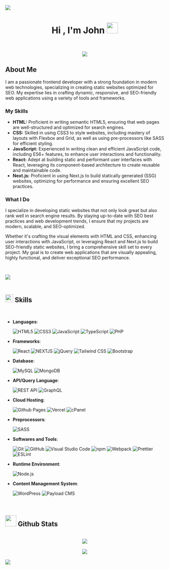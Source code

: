 ![](https://komarev.com/ghpvc/?username=johnlomat)

<h1 align="center"><b>Hi , I'm John </b><img src="https://media.giphy.com/media/hvRJCLFzcasrR4ia7z/giphy.gif" width="35"></h1>
<!--  -->
<br>

<p align="center">
  <a href="https://github.com/DenverCoder1/readme-typing-svg"><img src="https://readme-typing-svg.herokuapp.com?font=Time+New+Roman&color=cyan&size=35&center=true&vCenter=true&width=600&height=100&lines=Web+Developer;WordPress+Developer;Frontend+Developer;Constant+Learning;"></a>
</p>

## About Me

I am a passionate frontend developer with a strong foundation in modern web technologies, specializing in creating static websites optimized for SEO. My expertise lies in crafting dynamic, responsive, and SEO-friendly web applications using a variety of tools and frameworks.

### My Skills

- **HTML:** Proficient in writing semantic HTML5, ensuring that web pages are well-structured and optimized for search engines.
- **CSS:** Skilled in using CSS3 to style websites, including mastery of layouts with Flexbox and Grid, as well as using pre-processors like SASS for efficient styling.
- **JavaScript:** Experienced in writing clean and efficient JavaScript code, including ES6+ features, to enhance user interactions and functionality.
- **React:** Adept at building static and performant user interfaces with React, leveraging its component-based architecture to create reusable and maintainable code.
- **Next.js:** Proficient in using Next.js to build statically generated (SSG) websites, optimizing for performance and ensuring excellent SEO practices.

### What I Do

I specialize in developing static websites that not only look great but also rank well in search engine results. By staying up-to-date with SEO best practices and web development trends, I ensure that my projects are modern, scalable, and SEO-optimized.

Whether it's crafting the visual elements with HTML and CSS, enhancing user interactions with JavaScript, or leveraging React and Next.js to build SEO-friendly static websites, I bring a comprehensive skill set to every project. My goal is to create web applications that are visually appealing, highly functional, and deliver exceptional SEO performance.

<br>

<img src="https://user-images.githubusercontent.com/73097560/115834477-dbab4500-a447-11eb-908a-139a6edaec5c.gif"><br><br>

## <img src="https://media2.giphy.com/media/QssGEmpkyEOhBCb7e1/giphy.gif?cid=ecf05e47a0n3gi1bfqntqmob8g9aid1oyj2wr3ds3mg700bl&rid=giphy.gif" width ="25"><b> Skills</b>
<br>

<p align="center">

- **Languages**:
    
  ![HTML5](https://img.shields.io/badge/HTML5%20-%23E34F26.svg?style=for-the-badge&logo=html5&logoColor=white)
  ![CSS3](https://img.shields.io/badge/CSS%20-%231572B6.svg?style=for-the-badge&logo=css3&logoColor=white)
  ![JavaScript](https://img.shields.io/badge/JavaScript%20-%23F7DF1E.svg?style=for-the-badge&logo=javascript&logoColor=black)
  ![TypeScript](https://img.shields.io/badge/Typescript-3178C6?style=for-the-badge&logo=typescript&logoColor=white)
  ![PHP](https://img.shields.io/badge/PHP-7A86B8?style=for-the-badge&logo=php&logoColor=white)
    

- **Frameworks**:

  ![React](https://img.shields.io/badge/React-20232A.svg?style=for-the-badge&logo=React&logoColor=61DAFB)
  ![NEXTJS](https://img.shields.io/badge/Next.js-222222?style=for-the-badge&logo=next.js&logoColor=white)
  ![jQuery](https://img.shields.io/badge/jQuery-0769ad.svg?style=for-the-badge&logo=jquery&logoColor=white)
  ![Tailwind CSS](https://img.shields.io/badge/Tailwind_CSS-38B2AC?style=for-the-badge&logo=tailwind-css&logoColor=white)
  ![Bootstrap](https://img.shields.io/badge/Bootstrap-563D7C?style=for-the-badge&logo=bootstrap&logoColor=white)
  

- **Database**:

  ![MySQL](https://img.shields.io/badge/MySQL-4479A1?style=for-the-badge&logo=mysql&logoColor=white)
  ![MongoDB](https://img.shields.io/badge/MongoDB-47A248.svg?style=for-the-badge&logo=MongoDB&logoColor=white)


- **API/Query Language**:

  ![REST API](https://img.shields.io/badge/REST%20API-0082C9?style=for-the-badge&logo=api&logoColor=white)
  ![GraphQL](https://img.shields.io/badge/GraphQL-E10098?style=for-the-badge&logo=graphql&logoColor=white)


- **Cloud Hosting**:

  ![Github Pages](https://img.shields.io/badge/GitHub%20Pages-222222.svg?style=for-the-badge&logo=GitHub-Pages&logoColor=white)
  ![Vercel](https://img.shields.io/badge/Vercel-222222?style=for-the-badge&logo=vercel&logoColor=white)
  ![cPanel](https://img.shields.io/badge/cPanel-ff6c2c.svg?style=for-the-badge&logo=cpanel&logoColor=white)
    

- **Preprocessors**:

  ![SASS](https://img.shields.io/badge/SASS-CC6699?style=for-the-badge&logo=sass&logoColor=white)


- **Softwares and Tools**:

  ![Git](https://img.shields.io/badge/git-%23F05033.svg?style=for-the-badge&logo=git&logoColor=white)
  ![GitHub](https://img.shields.io/badge/github-%23222222.svg?style=for-the-badge&logo=github&logoColor=white)
  ![Visual Studio Code](https://img.shields.io/badge/Visual%20Studio%20Code-0078d7.svg?style=for-the-badge&logo=visual-studio-code&logoColor=white)
  ![npm](https://img.shields.io/badge/npm-CB3837?style=for-the-badge&logo=npm&logoColor=white)
  ![Webpack](https://img.shields.io/badge/Webpack-8DD6F9?style=for-the-badge&logo=webpack&logoColor=black)
  ![Prettier](https://img.shields.io/badge/Prettier-1A2C34?style=for-the-badge&logo=prettier&logoColor=F7BA3E)
  ![ESLint](https://img.shields.io/badge/ESLint-4B32C3?style=for-the-badge&logo=eslint&logoColor=white)


- **Runtime Environment**:

  ![Node.js](https://img.shields.io/badge/Node.js-339933?style=for-the-badge&logo=node.js&logoColor=white)


- **Content Management System**:
  
  ![WordPress](https://img.shields.io/badge/WordPress-21759b.svg?style=for-the-badge&logo=wordpress&logoColor=white)
  ![Payload CMS](https://img.shields.io/badge/Payload%20CMS-222222.svg?style=for-the-badge&logo=Payload-CMS&logoColor=white)
   

</p>

<br>

## <img src="https://media.giphy.com/media/iY8CRBdQXODJSCERIr/giphy.gif" width="35"><b> Github Stats </b>
<br>

<div align="center">

<picture>
  <source
    srcset="https://github-readme-stats.vercel.app/api?username=johnlomat&show_icons=true&theme=dark"
    media="(prefers-color-scheme: dark)"
  />
  <source
    srcset="https://github-readme-stats.vercel.app/api?username=johnlomat&show_icons=true"
    media="(prefers-color-scheme: light), (prefers-color-scheme: no-preference)"
  />
  <img src="https://github-readme-stats.vercel.app/api?username=johnlomat&show_icons=true" />
	
</picture>

</div>

<br>

<div align="center">

<picture>
  <source
    srcset="https://github-readme-stats.vercel.app/api/top-langs/?username=johnlomat&show_icons=true&theme=dark"
    media="(prefers-color-scheme: dark)"
  />
  <source
    srcset="https://github-readme-stats.vercel.app/api/top-langs/?username=johnlomat&show_icons=true"
    media="(prefers-color-scheme: light), (prefers-color-scheme: no-preference)"
  />
  <img src="https://github-readme-stats.vercel.app/api/top-langs/?username=johnlomat&show_icons=true" />
	
</picture>

</div>
	
</ul>
</div>

<br>
<img src="https://user-images.githubusercontent.com/73097560/115834477-dbab4500-a447-11eb-908a-139a6edaec5c.gif">
